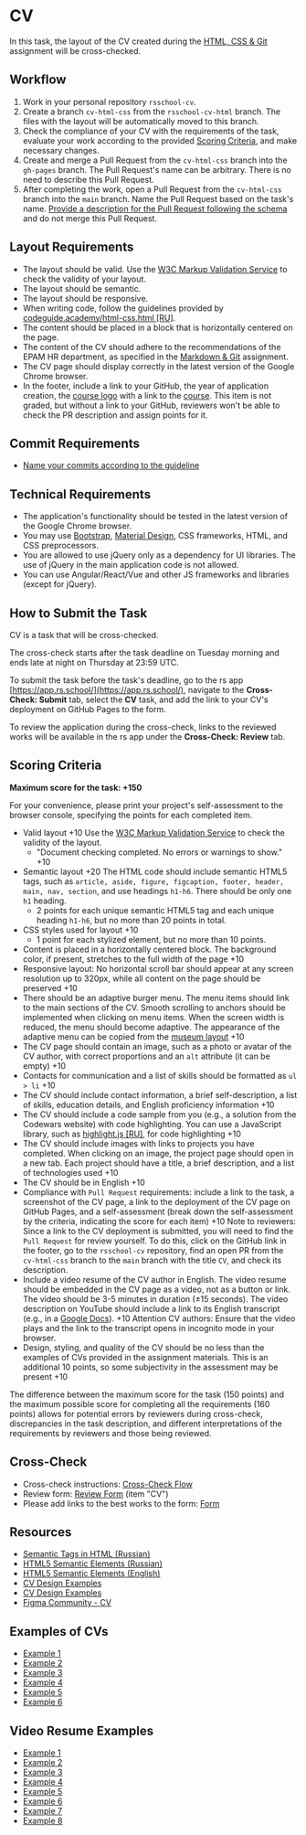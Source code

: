 # CV

In this task, the layout of the CV created during the [HTML, CSS & Git](html-css-git.md) assignment will be cross-checked.

## Workflow

1. Work in your personal repository `rsschool-cv`.
2. Create a branch `cv-html-css` from the `rsschool-cv-html` branch. The files with the layout will be automatically moved to this branch.
3. Check the compliance of your CV with the requirements of the task, evaluate your work according to the provided [Scoring Criteria](#scoring-criteria), and make necessary changes.
4. Create and merge a Pull Request from the `cv-html-css` branch into the `gh-pages` branch. The Pull Request's name can be arbitrary. There is no need to describe this Pull Request.
5. After completing the work, open a Pull Request from the `cv-html-css` branch into the `main` branch. Name the Pull Request based on the task's name. [Provide a description for the Pull Request following the schema](https://rs.school/docs/en/pull-request-review-process#pull-request-requirements-pr) and do not merge this Pull Request.

## Layout Requirements

- The layout should be valid. Use the [W3C Markup Validation Service](https://validator.w3.org/) to check the validity of your layout.
- The layout should be semantic.
- The layout should be responsive.
- When writing code, follow the guidelines provided by [codeguide.academy/html-css.html [RU]](https://codeguide.academy/html-css.html).
- The content should be placed in a block that is horizontally centered on the page.
- The content of the CV should adhere to the recommendations of the EPAM HR department, as specified in the [Markdown & Git](git-markdown.md) assignment.
- The CV page should display correctly in the latest version of the Google Chrome browser.
- In the footer, include a link to your GitHub, the year of application creation, the [course logo](../rs-school-logo.svg) with a link to the [course](https://rs.school/courses/javascript). This item is not graded, but without a link to your GitHub, reviewers won't be able to check the PR description and assign points for it.

## Commit Requirements

- [Name your commits according to the guideline](https://rs.school/docs/en/git-convention)

## Technical Requirements

- The application's functionality should be tested in the latest version of the Google Chrome browser.
- You may use [Bootstrap](https://getbootstrap.com/), [Material Design](https://material.io/), CSS frameworks, HTML, and CSS preprocessors.
- You are allowed to use jQuery only as a dependency for UI libraries. The use of jQuery in the main application code is not allowed.
- You can use Angular/React/Vue and other JS frameworks and libraries (except for jQuery).

## How to Submit the Task

CV is a task that will be cross-checked.

The cross-check starts after the task deadline on Tuesday morning and ends late at night on Thursday at 23:59 UTC.

To submit the task before the task's deadline, go to the rs app [https://app.rs.school/](https://app.rs.school/), navigate to the **Cross-Check: Submit** tab, select the **CV** task, and add the link to your CV's deployment on GitHub Pages to the form.

To review the application during the cross-check, links to the reviewed works will be available in the rs app under the **Cross-Check: Review** tab.

## Scoring Criteria

**Maximum score for the task: +150**

For your convenience, please print your project's self-assessment to the browser console, specifying the points for each completed item.

- Valid layout +10
  Use the [W3C Markup Validation Service](https://validator.w3.org/) to check the validity of the layout.
  - "Document checking completed. No errors or warnings to show." +10
- Semantic layout +20
  The HTML code should include semantic HTML5 tags, such as `article, aside, figure, figcaption, footer, header, main, nav, section`, and use headings `h1-h6`. There should be only one `h1` heading.
  - 2 points for each unique semantic HTML5 tag and each unique heading `h1-h6`, but no more than 20 points in total.
- CSS styles used for layout +10
  - 1 point for each stylized element, but no more than 10 points.
- Content is placed in a horizontally centered block. The background color, if present, stretches to the full width of the page +10
- Responsive layout: No horizontal scroll bar should appear at any screen resolution up to 320px, while all content on the page should be preserved +10
- There should be an adaptive burger menu. The menu items should link to the main sections of the CV. Smooth scrolling to anchors should be implemented when clicking on menu items. When the screen width is reduced, the menu should become adaptive. The appearance of the adaptive menu can be copied from the [museum layout](https://www.figma.com/file/xkP6mIaq7uG1Uru7CpasXq/Museum-04.09) +10
- The CV page should contain an image, such as a photo or avatar of the CV author, with correct proportions and an `alt` attribute (it can be empty) +10
- Contacts for communication and a list of skills should be formatted as `ul > li` +10
- The CV should include contact information, a brief self-description, a list of skills, education details, and English proficiency information +10
- The CV should include a code sample from you (e.g., a solution from the Codewars website) with code highlighting. You can use a JavaScript library, such as [highlight.js [RU]](https://wiki.pwodev.com/highlight-js-лучшая-подсветка-кода/), for code highlighting +10
- The CV should include images with links to projects you have completed. When clicking on an image, the project page should open in a new tab. Each project should have a title, a brief description, and a list of technologies used +10
- The CV should be in English +10
- Compliance with `Pull Request` requirements: include a link to the task, a screenshot of the CV page, a link to the deployment of the CV page on GitHub Pages, and a self-assessment (break down the self-assessment by the criteria, indicating the score for each item) +10
  Note to reviewers: Since a link to the CV deployment is submitted, you will need to find the `Pull Request` for review yourself. To do this, click on the GitHub link in the footer, go to the `rsschool-cv` repository, find an open PR from the `cv-html-css` branch to the `main` branch with the title `CV`, and check its description.
- Include a video resume of the CV author in English. The video resume should be embedded in the CV page as a video, not as a button or link. The video should be 3-5 minutes in duration (±15 seconds). The video description on YouTube should include a link to its English transcript (e.g., in a [Google Docs](https://docs.google.com/document/u/0/)). +10
  Attention CV authors: Ensure that the video plays and the link to the transcript opens in incognito mode in your browser.
- Design, styling, and quality of the CV should be no less than the examples of CVs provided in the assignment materials. This is an additional 10 points, so some subjectivity in the assessment may be present +10

The difference between the maximum score for the task (150 points) and the maximum possible score for completing all the requirements (160 points) allows for potential errors by reviewers during cross-check, discrepancies in the task description, and different interpretations of the requirements by reviewers and those being reviewed.

## Cross-Check

- Cross-check instructions: [Cross-Check Flow](https://rs.school/docs/en/cross-check-flow)
- Review form: [Review Form](https://rolling-scopes-school.github.io/checklist/) (item "CV")
- Please add links to the best works to the form: [Form](https://forms.gle/tgC3Y3dn9y2Yu5NF6)

## Resources

- [Semantic Tags in HTML (Russian)](https://youtu.be/bQRmGxhARhc)
- [HTML5 Semantic Elements (Russian)](https://www.youtube.com/watch?v=_ih1xJyPk4A)
- [HTML5 Semantic Elements (English)](https://html5css.ru/html/html5_semantic_elements.php)
- [CV Design Examples](https://www.freepik.com/free-photos-vectors/cv-template)
- [CV Design Examples](https://www.canva.com/resumes/templates/)
- [Figma Community - CV](https://www.figma.com/community/search?resource_type=mixed&sort_by=relevancy&query=cv&editor_type=all&price=all&creators=all)

## Examples of CVs

- [Example 1](https://mserykh.github.io/rsschool-cv/)
- [Example 2](https://kusakinvova.github.io/rsschool-cv/)
- [Example 3](https://petr9ra.github.io/rsschool-cv/)
- [Example 4](https://estydaven.github.io/rsschool-cv/)
- [Example 5](https://alexandrdrozdfd.github.io/rsschool-cv/)
- [Example 6](https://yuriandev.github.io/rsschool-cv/)

## Video Resume Examples

- [Example 1](https://www.youtube.com/watch?v=3j2vEycHWhs)
- [Example 2](https://www.youtube.com/watch?v=a_KLPUaDi4g)
- [Example 3](https://www.youtube.com/watch?v=cQVWIw85OAs)
- [Example 4](https://www.youtube.com/watch?v=A426pZuQIUk)
- [Example 5](https://www.youtube.com/watch?v=8QIDUvjnbM8)
- [Example 6](https://www.youtube.com/watch?v=NNlEKrpeByM)
- [Example 7](https://www.youtube.com/watch?v=01wkFZnmflo)
- [Example 8](https://www.youtube.com/watch?v=CLTbVVw85hw)
